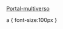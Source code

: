 <a href="https://gabriellecorrea.github.io/portal-multiverso/">Portal-multiverso</a>

a {
font-size:100px
}
